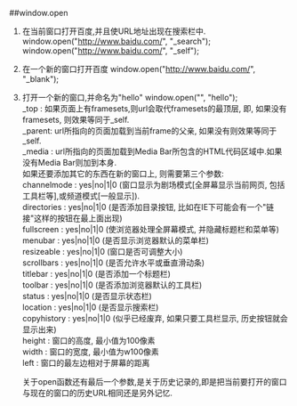 ##window.open

1. 在当前窗口打开百度,并且使URL地址出现在搜索栏中.
	window.open("http://www.baidu.com/", "_search");
	window.open("http://www.baidu.com/", "_self");
2. 在一个新的窗口打开百度
	window.open("http://www.baidu.com/", "_blank");
3. 打开一个新的窗口,并命名为"hello"
	window.open("", "hello");  
	_top : 如果页面上有framesets,则url会取代framesets的最顶层, 即, 如果没有framesets, 则效果等同于_self.  
	_parent: url所指向的页面加载到当前frame的父亲, 如果没有则效果等同于_self.  
	_media : url所指向的页面加载到Media Bar所包含的HTML代码区域中.如果没有Media Bar则加到本身.   
	如果还要添加其它的东西在新的窗口上, 则需要第三个参数:    
	channelmode : yes|no|1|0  (窗口显示为剧场模式[全屏幕显示当前网页, 包括工具栏等],或频道模式[一般显示]).  
	directories :  yes|no|1|0 (是否添加目录按钮, 比如在IE下可能会有一个"链接"这样的按钮在最上面出现)  
	fullscreen : yes|no|1|0 (使浏览器处理全屏幕模式, 并隐藏标题栏和菜单等)  
	menubar : yes|no|1|0 (是否显示浏览器默认的菜单栏)  
	resizeable : yes|no|1|0 (窗口是否可调整大小)  
	scrollbars : yes|no|1|0 (是否允许水平或垂直滑动条)  
	titlebar : yes|no|1|0 (是否添加一个标题栏)  
	toolbar : yes|no|1|0 (是否添加浏览器默认的工具栏)  
	status : yes|no|1|0 (是否显示状态栏)  
	location : yes|no|1|0  (是否显示搜索栏)  
	copyhistory :  yes|no|1|0 (似乎已经废弃, 如果只要工具栏显示, 历史按钮就会显示出来)  
	height : 窗口的高度, 最小值为100像素  
	width :  窗口的宽度, 最小值为w100像素  
	left : 窗口的最左边相对于屏幕的距离  
	 
	 
	关于open函数还有最后一个参数,是关于历史记录的,即是把当前要打开的窗口与现在的窗口的历史URL相同还是另外记忆.	  	